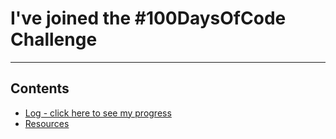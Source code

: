 # I've joined the #100DaysOfCode Challenge
- - -
## Contents
* [Log - click here to see my progress](log.md)
* [Resources](resources.md)



